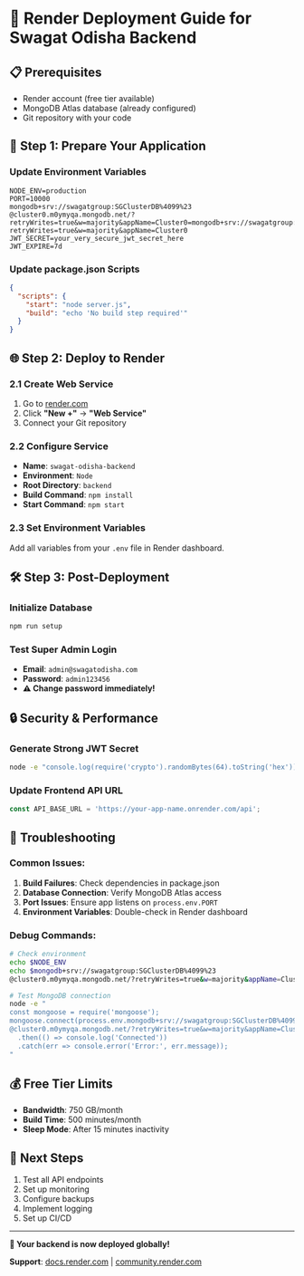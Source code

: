 # 🚀 Render Deployment Guide for Swagat Odisha Backend

## 📋 Prerequisites
- Render account (free tier available)
- MongoDB Atlas database (already configured)
- Git repository with your code

## 🔧 Step 1: Prepare Your Application

### Update Environment Variables
```env
NODE_ENV=production
PORT=10000
mongodb+srv://swagatgroup:SGClusterDB%4099%23
@cluster0.m0ymyqa.mongodb.net/?retryWrites=true&w=majority&appName=Cluster0=mongodb+srv://swagatgroup:SGClusterDB@99#@cluster0.m0ymyqa.mongodb.net/?retryWrites=true&w=majority&appName=Cluster0
JWT_SECRET=your_very_secure_jwt_secret_here
JWT_EXPIRE=7d
```

### Update package.json Scripts
```json
{
  "scripts": {
    "start": "node server.js",
    "build": "echo 'No build step required'"
  }
}
```

## 🌐 Step 2: Deploy to Render

### 2.1 Create Web Service
1. Go to [render.com](https://render.com)
2. Click **"New +"** → **"Web Service"**
3. Connect your Git repository

### 2.2 Configure Service
- **Name**: `swagat-odisha-backend`
- **Environment**: `Node`
- **Root Directory**: `backend`
- **Build Command**: `npm install`
- **Start Command**: `npm start`

### 2.3 Set Environment Variables
Add all variables from your `.env` file in Render dashboard.

## 🛠️ Step 3: Post-Deployment

### Initialize Database
```bash
npm run setup
```

### Test Super Admin Login
- **Email**: `admin@swagatodisha.com`
- **Password**: `admin123456`
- **⚠️ Change password immediately!**

## 🔒 Security & Performance

### Generate Strong JWT Secret
```bash
node -e "console.log(require('crypto').randomBytes(64).toString('hex'))"
```

### Update Frontend API URL
```javascript
const API_BASE_URL = 'https://your-app-name.onrender.com/api';
```

## 🚨 Troubleshooting

### Common Issues:
1. **Build Failures**: Check dependencies in package.json
2. **Database Connection**: Verify MongoDB Atlas access
3. **Port Issues**: Ensure app listens on `process.env.PORT`
4. **Environment Variables**: Double-check in Render dashboard

### Debug Commands:
```bash
# Check environment
echo $NODE_ENV
echo $mongodb+srv://swagatgroup:SGClusterDB%4099%23
@cluster0.m0ymyqa.mongodb.net/?retryWrites=true&w=majority&appName=Cluster0

# Test MongoDB connection
node -e "
const mongoose = require('mongoose');
mongoose.connect(process.env.mongodb+srv://swagatgroup:SGClusterDB%4099%23
@cluster0.m0ymyqa.mongodb.net/?retryWrites=true&w=majority&appName=Cluster0)
  .then(() => console.log('Connected'))
  .catch(err => console.error('Error:', err.message));
"
```

## 💰 Free Tier Limits
- **Bandwidth**: 750 GB/month
- **Build Time**: 500 minutes/month
- **Sleep Mode**: After 15 minutes inactivity

## 🎯 Next Steps
1. Test all API endpoints
2. Set up monitoring
3. Configure backups
4. Implement logging
5. Set up CI/CD

---

**🎉 Your backend is now deployed globally!**

**Support**: [docs.render.com](https://docs.render.com) | [community.render.com](https://community.render.com)
